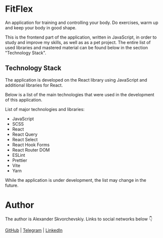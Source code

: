 # FitFlex

An application for training and controlling your body. Do exercises, warm up and keep your body in good shape.

This is the frontend part of the application, written in JavaScript, in order to study and improve my skills, as well as as a pet project. The entire list of used libraries and mastered material can be found below in the section "Technology Stack".

## Technology Stack

The application is developed on the React library using JavaScript and additional libraries for React.

Below is a list of the main technologies that were used in the development of this application.

List of major technologies and libraries:

- JavaScript
- SCSS
- React
- React Query
- React Select
- React Hook Forms
- React Router DOM
- ESLint
- Prettier
- Vite
- Yarn

While the application is under development, the list may change in the future.

# Author

The author is Alexander Skvorchevskiy. Links to social networks below 👇

[GitHub](https://github.com/notsecret32) | [Telegram](https://t.me/notsecret32) | [LinkedIn](https://www.linkedin.com/in/alexander-skvorchevskiy/)
